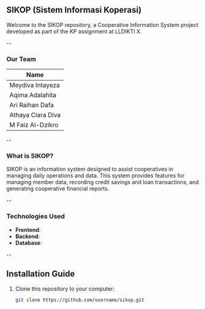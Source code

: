 ## SIKOP (Sistem Informasi Koperasi)

Welcome to the SIKOP repository, a Cooperative Information System project developed as part of the KP assignment at LLDIKTI X. 

--

### Our Team

|                 Name                 | 
|--------------------------------------|
| Meydiva Intayeza                     | 
| Aqima Adalahita                      | 
| Ari Raihan Dafa                      | 
| Athaya Clara Diva                    | 
| M Faiz Al-Dzikro                     | 

--

### What is SIKOP?

SIKOP is an information system designed to assist cooperatives in managing daily operations and data. This system provides features for managing member data, recording credit savings and loan transactions, and generating cooperative financial reports.

--

### Technologies Used

- **Frontend**: 
- **Backend**: 
- **Database**: 

--

## Installation Guide

1. Clone this repository to your computer:
   ```bash
   git clone https://github.com/username/sikop.git
